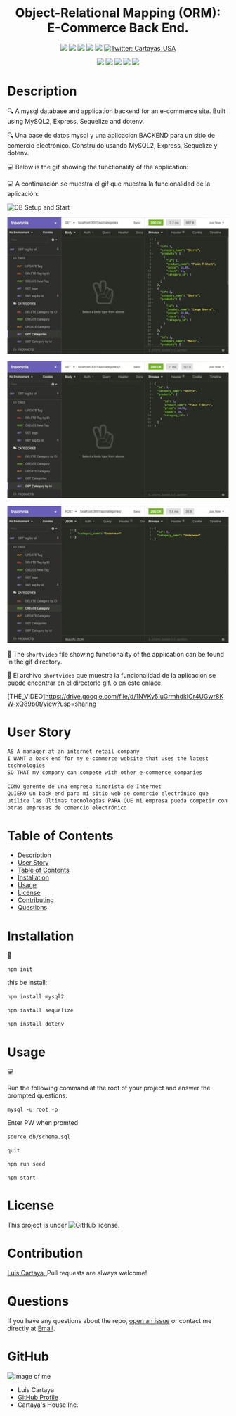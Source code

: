 
<h1 align="center">Object-Relational Mapping (ORM): E-Commerce Back End.</h1>
  
<p align="center">
    <img src="https://img.shields.io/github/repo-size/cartaya1/e-commerce-backend" />
    <img src="https://img.shields.io/github/languages/top/cartaya1/e-commerce-backend" />
    <img src="https://img.shields.io/github/issues/cartaya1/e-commerce-backend" />
    <img src="https://img.shields.io/github/last-commit/cartaya1/e-commerce-backend" >
    <a href="https://github.com/cartaya1"><img src="https://img.shields.io/github/followers/cartaya1?style=social" target="_blank" /></a>
    <a href="https://twitter.com/Cartayas_USA">
        <img alt="Twitter: Cartayas_USA" src="https://img.shields.io/twitter/follow/Cartayas_USA.svg?style=social" target="_blank" />
    </a>
</p>
  
<p align="center">
    <img src="https://img.shields.io/badge/Javascript-yellow" />
    <img src="https://img.shields.io/badge/express-orange" />
    <img src="https://img.shields.io/badge/Sequelize-blue"  />
    <img src="https://img.shields.io/badge/mySQL-blue"  />
    <img src="https://img.shields.io/badge/dotenv-green" />
</p>
   
# Description

🔍 A mysql database and application backend for an e-commerce site. Built using MySQL2, Express, Sequelize and dotenv.

🔍  Una base de datos mysql y una aplicacion BACKEND para un sitio de comercio electrónico. Construido usando MySQL2, Express, Sequelize y dotenv.
  
💻 Below is the gif showing the functionality of the application: 

💻 A continuación se muestra el gif que muestra la funcionalidad de la aplicación:
  
![DB Setup and Start](./gif/ShortVideo.gif)

![GET All](./gif/GET_ALL.gif)

![GET All by ID](./gif/GET_ONE.gif)

![POST PUT DELETE Categories](./gif/Others.gif)
  
🎥 The `shortvideo` file showing functionality of the application can be found in the gif directory. 

🎥  El archivo `shortvideo` que muestra la funcionalidad de la aplicación se puede encontrar en el directorio gif. o en este enlace.

[THE_VIDEO]https://drive.google.com/file/d/1NVKy5IuGrmhdkICr4UGwr8KW-xQ89b0t/view?usp=sharing
  
# User Story
  
```
AS A manager at an internet retail company
I WANT a back end for my e-commerce website that uses the latest technologies
SO THAT my company can compete with other e-commerce companies

COMO gerente de una empresa minorista de Internet
QUIERO un back-end para mi sitio web de comercio electrónico que utilice las últimas tecnologías PARA QUE mi empresa pueda competir con otras empresas de comercio electrónico
```
  
# Table of Contents
- [Description](#description)
- [User Story](#user-story)
- [Table of Contents](#table-of-contents)
- [Installation](#installation)
- [Usage](#usage)
- [License](#license)
- [Contributing](#contributing)
- [Questions](#questions)

# Installation
💾   
  
`npm init`

this be install:

`npm install mysql2`

`npm install sequelize`

`npm install dotenv`
  
# Usage
💻   
  
Run the following command at the root of your project and answer the prompted questions:

`mysql -u root -p`

Enter PW when promted

`source db/schema.sql`

`quit`

`npm run seed`
  
`npm start`

# License
This project is under ![GitHub license](https://img.shields.io/badge/license-ISC-blue.svg).

# Contribution
[Luis Cartaya, ](https://github.com/cartaya1)
Pull requests are always welcome!

# Questions
If you have any questions about the repo, 
[open an issue](https://github.com/cartaya1/Employee-Tracker/issues) 
or contact me directly at [Email](mailto:cartaya1@msn.com).

# GitHub

![Image of me](https://avatars.githubusercontent.com/u/85638758?v=4)
- Luis Cartaya
- [GitHub Profile](https://github.com/cartaya1)
- Cartaya's House Inc.
